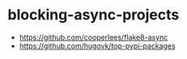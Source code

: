 # blocking-async-projects

- https://github.com/cooperlees/flake8-async
- https://github.com/hugovk/top-pypi-packages

